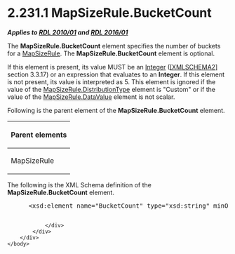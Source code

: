 <html dir="LTR" xmlns:mshelp="http://msdn.microsoft.com/mshelp" xmlns:ddue="http://ddue.schemas.microsoft.com/authoring/2003/5" xmlns:xlink="http://www.w3.org/1999/xlink" xmlns:tool="http://www.microsoft.com/tooltip">
    <head>
        <meta http-equiv="Content-Type" content="text/html; CHARSET=utf-8"></meta>
        <meta name="save" content="history"></meta>
        <title>2.231.1 MapSizeRule.BucketCount</title>
        <xml>
            <mshelp:toctitle title="2.231.1 MapSizeRule.BucketCount"></mshelp:toctitle>
            <mshelp:rltitle title="[MS-RDL]: MapSizeRule.BucketCount"></mshelp:rltitle>
            <mshelp:keyword index="A" term="a9261637-dd53-4f85-8e34-ccc541b95d17"></mshelp:keyword>
            <mshelp:attr name="DCSext.ContentType" value="open specification"></mshelp:attr>
            <mshelp:attr name="AssetID" value="a9261637-dd53-4f85-8e34-ccc541b95d17"></mshelp:attr>
            <mshelp:attr name="TopicType" value="kbRef"></mshelp:attr>
            <mshelp:attr name="DCSext.Title" value="[MS-RDL]: MapSizeRule.BucketCount" />
        </xml>
    </head>
    <body>
        <div id="header">
            <h1 class="heading">2.231.1 MapSizeRule.BucketCount</h1>
        </div>
        <div id="mainSection">
            <div id="mainBody">
                <div id="allHistory" class="saveHistory"></div>
                <div id="sectionSection0" class="section" name="collapseableSection">
                    

<p><b><i>Applies to </i></b><a href="3428e690-a348-4ec7-8a6a-8efb42d2cdee.htm"><b><i>RDL 2010/01</i></b></a><b><i>
and </i></b><a href="52ce3983-2bfc-4e72-9359-42aaf5fe4509.htm"><b><i>RDL 2016/01</i></b></a></p>

<p>The <b>MapSizeRule.BucketCount</b> element specifies the
number of buckets for a <a href="88220e4e-cd18-460e-b729-a8f10c2ee40b.htm">MapSizeRule</a>.
The <b>MapSizeRule.BucketCount</b> element is optional. </p>

<p>If this element is present, its value MUST be an <a href="176fbb59-c3e2-430c-b1bb-37fd15df813e.htm">Integer</a> (<a href="https://go.microsoft.com/fwlink/?LinkId=90610">[XMLSCHEMA2]</a> section
3.3.17) or an expression that evaluates to an <b>Integer</b>. If this element
is not present, its value is interpreted as 5. This element is ignored if the
value of the <a href="d64a0220-6c49-466c-b841-2b72b8cc5fc8.htm">MapSizeRule.DistributionType</a>
element is &quot;Custom&quot; or if the value of the <a href="3d6bc4e4-434e-4cc5-afe3-89b015474b89.htm">MapSizeRule.DataValue</a>
element is not scalar.</p>

<p>Following is the parent element of the <b>MapSizeRule.BucketCount</b>
element.</p>

<table>
 <thead>
  <tr>
   <th>
   <p>Parent elements</p>
   </th>
  </tr>
 </thead>
 <tr>
  <td>
  <p>MapSizeRule</p>
  </td>
 </tr>
</table>

<p>The following is the XML Schema definition of the <b>MapSizeRule.BucketCount</b>
element.</p>

<dl>
<dd>
<div><pre> &lt;xsd:element name=&quot;BucketCount&quot; type=&quot;xsd:string&quot; minOccurs=&quot;0&quot; /&gt;
  
</pre></div>
</dd></dl>


                </div>
            </div>
        </div>
    </body>
</html>